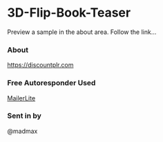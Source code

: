 # 3D-Flip-Book-Teaser

Preview a sample in the about area. Follow the link...

### About

https://discountplr.com

### Free Autoresponder Used

[MailerLite](https://411center.com/r/best-mailer)

### Sent in by

@madmax

